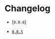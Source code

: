 
# Changelog
- [`0.0.6`]
<!-- - [`0.0.5`](https://github.com/alexzanderr/rust-python-objects/blob/main/changelog/0.0.5.md) -->
- [`0.0.5`](./0.0.5.md)
